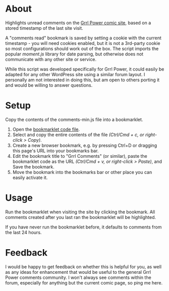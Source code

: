# About
Highlights unread comments on the [Grrl Power comic site](grrlpowercomic.com), based on a stored timestamp of the last site visit.

A "comments read" bookmark is saved by setting a cookie with the current timestamp - you will need cookies enabled, but it is not a 3rd-party cookie so most configurations should work out of the box. The script imports the popular _moment.js_ library for date parsing, but otherwise does not communicate with any other site or service.

While this script was developed specifically for Grrl Power, it could easily be adapted for any other WordPress site using a similar forum layout. I personally am not interested in doing this, but am open to others porting it and would be willing to answer questions.

# Setup
Copy the contents of the comments-min.js file into a bookmarklet.
1. Open the [bookmarklet code file](/comments-min.js).
2. Select and copy the entire contents of the file _(Ctrl/Cmd + c, or right-click > Copy)_.
3. Create a new browser bookmark, e.g. by pressing Ctrl+D or dragging this page's URL into your bookmarks bar.
4. Edit the bookmark title to "Grrl Comments" (or similar), paste the bookmarklet code as the URL _(Ctrl/Cmd + v, or right-click > Paste)_, and Save the bookmark.
5. Move the bookmark into the bookmarks bar or other place you can easily activate it.

# Usage
Run the bookmarklet when visiting the site by clicking the bookmark. All comments created after you last ran the bookmarklet will be highlighted.

If you have never run the bookmarklet before, it defaults to comments from the last 24 hours.

# Feedback
I would be happy to get feedback on whether this is helpful for you, as well as any ideas for enhancement that would be useful to the general Grrl Power comments community. I won't always see comments within the forum, especially for anything but the current comic page, so ping me here.
